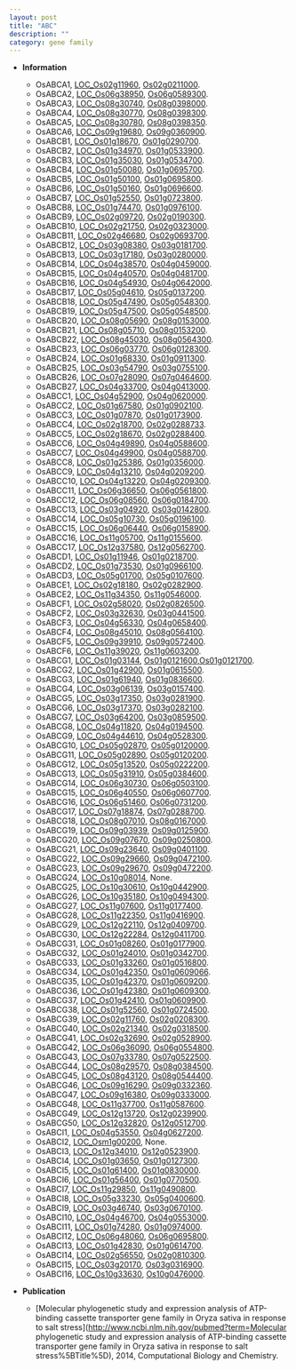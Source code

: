 ```yaml
---
layout: post
title: "ABC"
description: ""
category: gene family
---
```


* **Information**  
    + OsABCA1, [LOC_Os02g11960](http://rice.uga.edu/cgi-bin/ORF_infopage.cgi?orf=LOC_Os02g11960), [Os02g0211000](https://rapdb.dna.affrc.go.jp/locus/?name=Os02g0211000).
    + OsABCA2, [LOC_Os06g38950](http://rice.uga.edu/cgi-bin/ORF_infopage.cgi?orf=LOC_Os06g38950), [Os06g0589300](https://rapdb.dna.affrc.go.jp/locus/?name=Os06g0589300).
    + OsABCA3, [LOC_Os08g30740](http://rice.uga.edu/cgi-bin/ORF_infopage.cgi?orf=LOC_Os08g30740), [Os08g0398000](https://rapdb.dna.affrc.go.jp/locus/?name=Os08g0398000).
    + OsABCA4, [LOC_Os08g30770](http://rice.uga.edu/cgi-bin/ORF_infopage.cgi?orf=LOC_Os08g30770), [Os08g0398300](https://rapdb.dna.affrc.go.jp/locus/?name=Os08g0398300).
    + OsABCA5, [LOC_Os08g30780](http://rice.uga.edu/cgi-bin/ORF_infopage.cgi?orf=LOC_Os08g30780), [Os08g0398350](https://rapdb.dna.affrc.go.jp/locus/?name=Os08g0398350).
    + OsABCA6, [LOC_Os09g19680](http://rice.uga.edu/cgi-bin/ORF_infopage.cgi?orf=LOC_Os09g19680), [Os09g0360900](https://rapdb.dna.affrc.go.jp/locus/?name=Os09g0360900).
    + OsABCB1, [LOC_Os01g18670](http://rice.uga.edu/cgi-bin/ORF_infopage.cgi?orf=LOC_Os01g18670), [Os01g0290700](https://rapdb.dna.affrc.go.jp/locus/?name=Os01g0290700).
    + OsABCB2, [LOC_Os01g34970](http://rice.uga.edu/cgi-bin/ORF_infopage.cgi?orf=LOC_Os01g34970), [Os01g0533900](https://rapdb.dna.affrc.go.jp/locus/?name=Os01g0533900).
    + OsABCB3, [LOC_Os01g35030](http://rice.uga.edu/cgi-bin/ORF_infopage.cgi?orf=LOC_Os01g35030), [Os01g0534700](https://rapdb.dna.affrc.go.jp/locus/?name=Os01g0534700).
    + OsABCB4, [LOC_Os01g50080](http://rice.uga.edu/cgi-bin/ORF_infopage.cgi?orf=LOC_Os01g50080), [Os01g0695700](https://rapdb.dna.affrc.go.jp/locus/?name=Os01g0695700).
    + OsABCB5, [LOC_Os01g50100](http://rice.uga.edu/cgi-bin/ORF_infopage.cgi?orf=LOC_Os01g50100), [Os01g0695800](https://rapdb.dna.affrc.go.jp/locus/?name=Os01g0695800).
    + OsABCB6, [LOC_Os01g50160](http://rice.uga.edu/cgi-bin/ORF_infopage.cgi?orf=LOC_Os01g50160), [Os01g0696600](https://rapdb.dna.affrc.go.jp/locus/?name=Os01g0696600).
    + OsABCB7, [LOC_Os01g52550](http://rice.uga.edu/cgi-bin/ORF_infopage.cgi?orf=LOC_Os01g52550), [Os01g0723800](https://rapdb.dna.affrc.go.jp/locus/?name=Os01g0723800).
    + OsABCB8, [LOC_Os01g74470](http://rice.uga.edu/cgi-bin/ORF_infopage.cgi?orf=LOC_Os01g74470), [Os01g0976100](https://rapdb.dna.affrc.go.jp/locus/?name=Os01g0976100).
    + OsABCB9, [LOC_Os02g09720](http://rice.uga.edu/cgi-bin/ORF_infopage.cgi?orf=LOC_Os02g09720), [Os02g0190300](https://rapdb.dna.affrc.go.jp/locus/?name=Os02g0190300).
    + OsABCB10, [LOC_Os02g21750](http://rice.uga.edu/cgi-bin/ORF_infopage.cgi?orf=LOC_Os02g21750), [Os02g0323000](https://rapdb.dna.affrc.go.jp/locus/?name=Os02g0323000).
    + OsABCB11, [LOC_Os02g46680](http://rice.uga.edu/cgi-bin/ORF_infopage.cgi?orf=LOC_Os02g46680), [Os02g0693700](https://rapdb.dna.affrc.go.jp/locus/?name=Os02g0693700).
    + OsABCB12, [LOC_Os03g08380](http://rice.uga.edu/cgi-bin/ORF_infopage.cgi?orf=LOC_Os03g08380), [Os03g0181700](https://rapdb.dna.affrc.go.jp/locus/?name=Os03g0181700).
    + OsABCB13, [LOC_Os03g17180](http://rice.uga.edu/cgi-bin/ORF_infopage.cgi?orf=LOC_Os03g17180), [Os03g0280000](https://rapdb.dna.affrc.go.jp/locus/?name=Os03g0280000).
    + OsABCB14, [LOC_Os04g38570](http://rice.uga.edu/cgi-bin/ORF_infopage.cgi?orf=LOC_Os04g38570), [Os04g0459000](https://rapdb.dna.affrc.go.jp/locus/?name=Os04g0459000).
    + OsABCB15, [LOC_Os04g40570](http://rice.uga.edu/cgi-bin/ORF_infopage.cgi?orf=LOC_Os04g40570), [Os04g0481700](https://rapdb.dna.affrc.go.jp/locus/?name=Os04g0481700).
    + OsABCB16, [LOC_Os04g54930](http://rice.uga.edu/cgi-bin/ORF_infopage.cgi?orf=LOC_Os04g54930), [Os04g0642000](https://rapdb.dna.affrc.go.jp/locus/?name=Os04g0642000).
    + OsABCB17, [LOC_Os05g04610](http://rice.uga.edu/cgi-bin/ORF_infopage.cgi?orf=LOC_Os05g04610), [Os05g0137200](https://rapdb.dna.affrc.go.jp/locus/?name=Os05g0137200).
    + OsABCB18, [LOC_Os05g47490](http://rice.uga.edu/cgi-bin/ORF_infopage.cgi?orf=LOC_Os05g47490), [Os05g0548300](https://rapdb.dna.affrc.go.jp/locus/?name=Os05g0548300).
    + OsABCB19, [LOC_Os05g47500](http://rice.uga.edu/cgi-bin/ORF_infopage.cgi?orf=LOC_Os05g47500), [Os05g0548500](https://rapdb.dna.affrc.go.jp/locus/?name=Os05g0548500).
    + OsABCB20, [LOC_Os08g05690](http://rice.uga.edu/cgi-bin/ORF_infopage.cgi?orf=LOC_Os08g05690), [Os08g0153000](https://rapdb.dna.affrc.go.jp/locus/?name=Os08g0153000).
    + OsABCB21, [LOC_Os08g05710](http://rice.uga.edu/cgi-bin/ORF_infopage.cgi?orf=LOC_Os08g05710), [Os08g0153200](https://rapdb.dna.affrc.go.jp/locus/?name=Os08g0153200).
    + OsABCB22, [LOC_Os08g45030](http://rice.uga.edu/cgi-bin/ORF_infopage.cgi?orf=LOC_Os08g45030), [Os08g0564300](https://rapdb.dna.affrc.go.jp/locus/?name=Os08g0564300).
    + OsABCB23, [LOC_Os06g03770](http://rice.uga.edu/cgi-bin/ORF_infopage.cgi?orf=LOC_Os06g03770), [Os06g0128300](https://rapdb.dna.affrc.go.jp/locus/?name=Os06g0128300).
    + OsABCB24, [LOC_Os01g68330](http://rice.uga.edu/cgi-bin/ORF_infopage.cgi?orf=LOC_Os01g68330), [Os01g0911300](https://rapdb.dna.affrc.go.jp/locus/?name=Os01g0911300).
    + OsABCB25, [LOC_Os03g54790](http://rice.uga.edu/cgi-bin/ORF_infopage.cgi?orf=LOC_Os03g54790), [Os03g0755100](https://rapdb.dna.affrc.go.jp/locus/?name=Os03g0755100).
    + OsABCB26, [LOC_Os07g28090](http://rice.uga.edu/cgi-bin/ORF_infopage.cgi?orf=LOC_Os07g28090), [Os07g0464600](https://rapdb.dna.affrc.go.jp/locus/?name=Os07g0464600).
    + OsABCB27, [LOC_Os04g33700](http://rice.uga.edu/cgi-bin/ORF_infopage.cgi?orf=LOC_Os04g33700), [Os04g0413000](https://rapdb.dna.affrc.go.jp/locus/?name=Os04g0413000).
    + OsABCC1, [LOC_Os04g52900](http://rice.uga.edu/cgi-bin/ORF_infopage.cgi?orf=LOC_Os04g52900), [Os04g0620000](https://rapdb.dna.affrc.go.jp/locus/?name=Os04g0620000).
    + OsABCC2, [LOC_Os01g67580](http://rice.uga.edu/cgi-bin/ORF_infopage.cgi?orf=LOC_Os01g67580), [Os01g0902100](https://rapdb.dna.affrc.go.jp/locus/?name=Os01g0902100).
    + OsABCC3, [LOC_Os01g07870](http://rice.uga.edu/cgi-bin/ORF_infopage.cgi?orf=LOC_Os01g07870), [Os01g0173900](https://rapdb.dna.affrc.go.jp/locus/?name=Os01g0173900).
    + OsABCC4, [LOC_Os02g18700](http://rice.uga.edu/cgi-bin/ORF_infopage.cgi?orf=LOC_Os02g18700), [Os02g0288733](https://rapdb.dna.affrc.go.jp/locus/?name=Os02g0288733).
    + OsABCC5, [LOC_Os02g18670](http://rice.uga.edu/cgi-bin/ORF_infopage.cgi?orf=LOC_Os02g18670), [Os02g0288400](https://rapdb.dna.affrc.go.jp/locus/?name=Os02g0288400).
    + OsABCC6, [LOC_Os04g49890](http://rice.uga.edu/cgi-bin/ORF_infopage.cgi?orf=LOC_Os04g49890), [Os04g0588600](https://rapdb.dna.affrc.go.jp/locus/?name=Os04g0588600).
    + OsABCC7, [LOC_Os04g49900](http://rice.uga.edu/cgi-bin/ORF_infopage.cgi?orf=LOC_Os04g49900), [Os04g0588700](https://rapdb.dna.affrc.go.jp/locus/?name=Os04g0588700).
    + OsABCC8, [LOC_Os01g25386](http://rice.uga.edu/cgi-bin/ORF_infopage.cgi?orf=LOC_Os01g25386), [Os01g0356000](https://rapdb.dna.affrc.go.jp/locus/?name=Os01g0356000).
    + OsABCC9, [LOC_Os04g13210](http://rice.uga.edu/cgi-bin/ORF_infopage.cgi?orf=LOC_Os04g13210), [Os04g0209200](https://rapdb.dna.affrc.go.jp/locus/?name=Os04g0209200).
    + OsABCC10, [LOC_Os04g13220](http://rice.uga.edu/cgi-bin/ORF_infopage.cgi?orf=LOC_Os04g13220), [Os04g0209300](https://rapdb.dna.affrc.go.jp/locus/?name=Os04g0209300).
    + OsABCC11, [LOC_Os06g36650](http://rice.uga.edu/cgi-bin/ORF_infopage.cgi?orf=LOC_Os06g36650), [Os06g0561800](https://rapdb.dna.affrc.go.jp/locus/?name=Os06g0561800).
    + OsABCC12, [LOC_Os06g08560](http://rice.uga.edu/cgi-bin/ORF_infopage.cgi?orf=LOC_Os06g08560), [Os06g0184700](https://rapdb.dna.affrc.go.jp/locus/?name=Os06g0184700).
    + OsABCC13, [LOC_Os03g04920](http://rice.uga.edu/cgi-bin/ORF_infopage.cgi?orf=LOC_Os03g04920), [Os03g0142800](https://rapdb.dna.affrc.go.jp/locus/?name=Os03g0142800).
    + OsABCC14, [LOC_Os05g10730](http://rice.uga.edu/cgi-bin/ORF_infopage.cgi?orf=LOC_Os05g10730), [Os05g0196100](https://rapdb.dna.affrc.go.jp/locus/?name=Os05g0196100).
    + OsABCC15, [LOC_Os06g06440](http://rice.uga.edu/cgi-bin/ORF_infopage.cgi?orf=LOC_Os06g06440), [Os06g0158900](https://rapdb.dna.affrc.go.jp/locus/?name=Os06g0158900).
    + OsABCC16, [LOC_Os11g05700](http://rice.uga.edu/cgi-bin/ORF_infopage.cgi?orf=LOC_Os11g05700), [Os11g0155600](https://rapdb.dna.affrc.go.jp/locus/?name=Os11g0155600).
    + OsABCC17, [LOC_Os12g37580](http://rice.uga.edu/cgi-bin/ORF_infopage.cgi?orf=LOC_Os12g37580), [Os12g0562700](https://rapdb.dna.affrc.go.jp/locus/?name=Os12g0562700).
    + OsABCD1, [LOC_Os01g11946](http://rice.uga.edu/cgi-bin/ORF_infopage.cgi?orf=LOC_Os01g11946), [Os01g0218700](https://rapdb.dna.affrc.go.jp/locus/?name=Os01g0218700).
    + OsABCD2, [LOC_Os01g73530](http://rice.uga.edu/cgi-bin/ORF_infopage.cgi?orf=LOC_Os01g73530), [Os01g0966100](https://rapdb.dna.affrc.go.jp/locus/?name=Os01g0966100).
    + OsABCD3, [LOC_Os05g01700](http://rice.uga.edu/cgi-bin/ORF_infopage.cgi?orf=LOC_Os05g01700), [Os05g0107600](https://rapdb.dna.affrc.go.jp/locus/?name=Os05g0107600).
    + OsABCE1, [LOC_Os02g18180](http://rice.uga.edu/cgi-bin/ORF_infopage.cgi?orf=LOC_Os02g18180), [Os02g0282900](https://rapdb.dna.affrc.go.jp/locus/?name=Os02g0282900).
    + OsABCE2, [LOC_Os11g34350](http://rice.uga.edu/cgi-bin/ORF_infopage.cgi?orf=LOC_Os11g34350), [Os11g0546000](https://rapdb.dna.affrc.go.jp/locus/?name=Os11g0546000).
    + OsABCF1, [LOC_Os02g58020](http://rice.uga.edu/cgi-bin/ORF_infopage.cgi?orf=LOC_Os02g58020), [Os02g0826500](https://rapdb.dna.affrc.go.jp/locus/?name=Os02g0826500).
    + OsABCF2, [LOC_Os03g32630](http://rice.uga.edu/cgi-bin/ORF_infopage.cgi?orf=LOC_Os03g32630), [Os03g0441500](https://rapdb.dna.affrc.go.jp/locus/?name=Os03g0441500).
    + OsABCF3, [LOC_Os04g56330](http://rice.uga.edu/cgi-bin/ORF_infopage.cgi?orf=LOC_Os04g56330), [Os04g0658400](https://rapdb.dna.affrc.go.jp/locus/?name=Os04g0658400).
    + OsABCF4, [LOC_Os08g45010](http://rice.uga.edu/cgi-bin/ORF_infopage.cgi?orf=LOC_Os08g45010), [Os08g0564100](https://rapdb.dna.affrc.go.jp/locus/?name=Os08g0564100).
    + OsABCF5, [LOC_Os09g39910](http://rice.uga.edu/cgi-bin/ORF_infopage.cgi?orf=LOC_Os09g39910), [Os09g0572400](https://rapdb.dna.affrc.go.jp/locus/?name=Os09g0572400).
    + OsABCF6, [LOC_Os11g39020](http://rice.uga.edu/cgi-bin/ORF_infopage.cgi?orf=LOC_Os11g39020), [Os11g0603200](https://rapdb.dna.affrc.go.jp/locus/?name=Os11g0603200).
    + OsABCG1, [LOC_Os01g03144](http://rice.uga.edu/cgi-bin/ORF_infopage.cgi?orf=LOC_Os01g03144), [Os01g0121600](https://rapdb.dna.affrc.go.jp/locus/?name=Os01g0121600),[Os01g0121700](https://rapdb.dna.affrc.go.jp/locus/?name=Os01g0121700).
    + OsABCG2, [LOC_Os01g42900](http://rice.uga.edu/cgi-bin/ORF_infopage.cgi?orf=LOC_Os01g42900), [Os01g0615500](https://rapdb.dna.affrc.go.jp/locus/?name=Os01g0615500).
    + OsABCG3, [LOC_Os01g61940](http://rice.uga.edu/cgi-bin/ORF_infopage.cgi?orf=LOC_Os01g61940), [Os01g0836600](https://rapdb.dna.affrc.go.jp/locus/?name=Os01g0836600).
    + OsABCG4, [LOC_Os03g06139](http://rice.uga.edu/cgi-bin/ORF_infopage.cgi?orf=LOC_Os03g06139), [Os03g0157400](https://rapdb.dna.affrc.go.jp/locus/?name=Os03g0157400).
    + OsABCG5, [LOC_Os03g17350](http://rice.uga.edu/cgi-bin/ORF_infopage.cgi?orf=LOC_Os03g17350), [Os03g0281900](https://rapdb.dna.affrc.go.jp/locus/?name=Os03g0281900).
    + OsABCG6, [LOC_Os03g17370](http://rice.uga.edu/cgi-bin/ORF_infopage.cgi?orf=LOC_Os03g17370), [Os03g0282100](https://rapdb.dna.affrc.go.jp/locus/?name=Os03g0282100).
    + OsABCG7, [LOC_Os03g64200](http://rice.uga.edu/cgi-bin/ORF_infopage.cgi?orf=LOC_Os03g64200), [Os03g0859500](https://rapdb.dna.affrc.go.jp/locus/?name=Os03g0859500).
    + OsABCG8, [LOC_Os04g11820](http://rice.uga.edu/cgi-bin/ORF_infopage.cgi?orf=LOC_Os04g11820), [Os04g0194500](https://rapdb.dna.affrc.go.jp/locus/?name=Os04g0194500).
    + OsABCG9, [LOC_Os04g44610](http://rice.uga.edu/cgi-bin/ORF_infopage.cgi?orf=LOC_Os04g44610), [Os04g0528300](https://rapdb.dna.affrc.go.jp/locus/?name=Os04g0528300).
    + OsABCG10, [LOC_Os05g02870](http://rice.uga.edu/cgi-bin/ORF_infopage.cgi?orf=LOC_Os05g02870), [Os05g0120000](https://rapdb.dna.affrc.go.jp/locus/?name=Os05g0120000).
    + OsABCG11, [LOC_Os05g02890](http://rice.uga.edu/cgi-bin/ORF_infopage.cgi?orf=LOC_Os05g02890), [Os05g0120200](https://rapdb.dna.affrc.go.jp/locus/?name=Os05g0120200).
    + OsABCG12, [LOC_Os05g13520](http://rice.uga.edu/cgi-bin/ORF_infopage.cgi?orf=LOC_Os05g13520), [Os05g0222200](https://rapdb.dna.affrc.go.jp/locus/?name=Os05g0222200).
    + OsABCG13, [LOC_Os05g31910](http://rice.uga.edu/cgi-bin/ORF_infopage.cgi?orf=LOC_Os05g31910), [Os05g0384600](https://rapdb.dna.affrc.go.jp/locus/?name=Os05g0384600).
    + OsABCG14, [LOC_Os06g30730](http://rice.uga.edu/cgi-bin/ORF_infopage.cgi?orf=LOC_Os06g30730), [Os06g0503100](https://rapdb.dna.affrc.go.jp/locus/?name=Os06g0503100).
    + OsABCG15, [LOC_Os06g40550](http://rice.uga.edu/cgi-bin/ORF_infopage.cgi?orf=LOC_Os06g40550), [Os06g0607700](https://rapdb.dna.affrc.go.jp/locus/?name=Os06g0607700).
    + OsABCG16, [LOC_Os06g51460](http://rice.uga.edu/cgi-bin/ORF_infopage.cgi?orf=LOC_Os06g51460), [Os06g0731200](https://rapdb.dna.affrc.go.jp/locus/?name=Os06g0731200).
    + OsABCG17, [LOC_Os07g18874](http://rice.uga.edu/cgi-bin/ORF_infopage.cgi?orf=LOC_Os07g18874), [Os07g0288700](https://rapdb.dna.affrc.go.jp/locus/?name=Os07g0288700).
    + OsABCG18, [LOC_Os08g07010](http://rice.uga.edu/cgi-bin/ORF_infopage.cgi?orf=LOC_Os08g07010), [Os08g0167000](https://rapdb.dna.affrc.go.jp/locus/?name=Os08g0167000).
    + OsABCG19, [LOC_Os09g03939](http://rice.uga.edu/cgi-bin/ORF_infopage.cgi?orf=LOC_Os09g03939), [Os09g0125900](https://rapdb.dna.affrc.go.jp/locus/?name=Os09g0125900).
    + OsABCG20, [LOC_Os09g07670](http://rice.uga.edu/cgi-bin/ORF_infopage.cgi?orf=LOC_Os09g07670), [Os09g0250800](https://rapdb.dna.affrc.go.jp/locus/?name=Os09g0250800).
    + OsABCG21, [LOC_Os09g23640](http://rice.uga.edu/cgi-bin/ORF_infopage.cgi?orf=LOC_Os09g23640), [Os09g0401100](https://rapdb.dna.affrc.go.jp/locus/?name=Os09g0401100).
    + OsABCG22, [LOC_Os09g29660](http://rice.uga.edu/cgi-bin/ORF_infopage.cgi?orf=LOC_Os09g29660), [Os09g0472100](https://rapdb.dna.affrc.go.jp/locus/?name=Os09g0472100).
    + OsABCG23, [LOC_Os09g29670](http://rice.uga.edu/cgi-bin/ORF_infopage.cgi?orf=LOC_Os09g29670), [Os09g0472200](https://rapdb.dna.affrc.go.jp/locus/?name=Os09g0472200).
    + OsABCG24, [LOC_Os10g08014](http://rice.uga.edu/cgi-bin/ORF_infopage.cgi?orf=LOC_Os10g08014), None.
    + OsABCG25, [LOC_Os10g30610](http://rice.uga.edu/cgi-bin/ORF_infopage.cgi?orf=LOC_Os10g30610), [Os10g0442900](https://rapdb.dna.affrc.go.jp/locus/?name=Os10g0442900).
    + OsABCG26, [LOC_Os10g35180](http://rice.uga.edu/cgi-bin/ORF_infopage.cgi?orf=LOC_Os10g35180), [Os10g0494300](https://rapdb.dna.affrc.go.jp/locus/?name=Os10g0494300).
    + OsABCG27, [LOC_Os11g07600](http://rice.uga.edu/cgi-bin/ORF_infopage.cgi?orf=LOC_Os11g07600), [Os11g0177400](https://rapdb.dna.affrc.go.jp/locus/?name=Os11g0177400).
    + OsABCG28, [LOC_Os11g22350](http://rice.uga.edu/cgi-bin/ORF_infopage.cgi?orf=LOC_Os11g22350), [Os11g0416900](https://rapdb.dna.affrc.go.jp/locus/?name=Os11g0416900).
    + OsABCG29, [LOC_Os12g22110](http://rice.uga.edu/cgi-bin/ORF_infopage.cgi?orf=LOC_Os12g22110), [Os12g0409700](https://rapdb.dna.affrc.go.jp/locus/?name=Os12g0409700).
    + OsABCG30, [LOC_Os12g22284](http://rice.uga.edu/cgi-bin/ORF_infopage.cgi?orf=LOC_Os12g22284), [Os12g0411700](https://rapdb.dna.affrc.go.jp/locus/?name=Os12g0411700).
    + OsABCG31, [LOC_Os01g08260](http://rice.uga.edu/cgi-bin/ORF_infopage.cgi?orf=LOC_Os01g08260), [Os01g0177900](https://rapdb.dna.affrc.go.jp/locus/?name=Os01g0177900).
    + OsABCG32, [LOC_Os01g24010](http://rice.uga.edu/cgi-bin/ORF_infopage.cgi?orf=LOC_Os01g24010), [Os01g0342700](https://rapdb.dna.affrc.go.jp/locus/?name=Os01g0342700).
    + OsABCG33, [LOC_Os01g33260](http://rice.uga.edu/cgi-bin/ORF_infopage.cgi?orf=LOC_Os01g33260), [Os01g0516800](https://rapdb.dna.affrc.go.jp/locus/?name=Os01g0516800).
    + OsABCG34, [LOC_Os01g42350](http://rice.uga.edu/cgi-bin/ORF_infopage.cgi?orf=LOC_Os01g42350), [Os01g0609066](https://rapdb.dna.affrc.go.jp/locus/?name=Os01g0609066).
    + OsABCG35, [LOC_Os01g42370](http://rice.uga.edu/cgi-bin/ORF_infopage.cgi?orf=LOC_Os01g42370), [Os01g0609200](https://rapdb.dna.affrc.go.jp/locus/?name=Os01g0609200).
    + OsABCG36, [LOC_Os01g42380](http://rice.uga.edu/cgi-bin/ORF_infopage.cgi?orf=LOC_Os01g42380), [Os01g0609300](https://rapdb.dna.affrc.go.jp/locus/?name=Os01g0609300).
    + OsABCG37, [LOC_Os01g42410](http://rice.uga.edu/cgi-bin/ORF_infopage.cgi?orf=LOC_Os01g42410), [Os01g0609900](https://rapdb.dna.affrc.go.jp/locus/?name=Os01g0609900).
    + OsABCG38, [LOC_Os01g52560](http://rice.uga.edu/cgi-bin/ORF_infopage.cgi?orf=LOC_Os01g52560), [Os01g0724500](https://rapdb.dna.affrc.go.jp/locus/?name=Os01g0724500).
    + OsABCG39, [LOC_Os02g11760](http://rice.uga.edu/cgi-bin/ORF_infopage.cgi?orf=LOC_Os02g11760), [Os02g0208300](https://rapdb.dna.affrc.go.jp/locus/?name=Os02g0208300).
    + OsABCG40, [LOC_Os02g21340](http://rice.uga.edu/cgi-bin/ORF_infopage.cgi?orf=LOC_Os02g21340), [Os02g0318500](https://rapdb.dna.affrc.go.jp/locus/?name=Os02g0318500).
    + OsABCG41, [LOC_Os02g32690](http://rice.uga.edu/cgi-bin/ORF_infopage.cgi?orf=LOC_Os02g32690), [Os02g0528900](https://rapdb.dna.affrc.go.jp/locus/?name=Os02g0528900).
    + OsABCG42, [LOC_Os06g36090](http://rice.uga.edu/cgi-bin/ORF_infopage.cgi?orf=LOC_Os06g36090), [Os06g0554800](https://rapdb.dna.affrc.go.jp/locus/?name=Os06g0554800).
    + OsABCG43, [LOC_Os07g33780](http://rice.uga.edu/cgi-bin/ORF_infopage.cgi?orf=LOC_Os07g33780), [Os07g0522500](https://rapdb.dna.affrc.go.jp/locus/?name=Os07g0522500).
    + OsABCG44, [LOC_Os08g29570](http://rice.uga.edu/cgi-bin/ORF_infopage.cgi?orf=LOC_Os08g29570), [Os08g0384500](https://rapdb.dna.affrc.go.jp/locus/?name=Os08g0384500).
    + OsABCG45, [LOC_Os08g43120](http://rice.uga.edu/cgi-bin/ORF_infopage.cgi?orf=LOC_Os08g43120), [Os08g0544400](https://rapdb.dna.affrc.go.jp/locus/?name=Os08g0544400).
    + OsABCG46, [LOC_Os09g16290](http://rice.uga.edu/cgi-bin/ORF_infopage.cgi?orf=LOC_Os09g16290), [Os09g0332360](https://rapdb.dna.affrc.go.jp/locus/?name=Os09g0332360).
    + OsABCG47, [LOC_Os09g16380](http://rice.uga.edu/cgi-bin/ORF_infopage.cgi?orf=LOC_Os09g16380), [Os09g0333000](https://rapdb.dna.affrc.go.jp/locus/?name=Os09g0333000).
    + OsABCG48, [LOC_Os11g37700](http://rice.uga.edu/cgi-bin/ORF_infopage.cgi?orf=LOC_Os11g37700), [Os11g0587600](https://rapdb.dna.affrc.go.jp/locus/?name=Os11g0587600).
    + OsABCG49, [LOC_Os12g13720](http://rice.uga.edu/cgi-bin/ORF_infopage.cgi?orf=LOC_Os12g13720), [Os12g0239900](https://rapdb.dna.affrc.go.jp/locus/?name=Os12g0239900).
    + OsABCG50, [LOC_Os12g32820](http://rice.uga.edu/cgi-bin/ORF_infopage.cgi?orf=LOC_Os12g32820), [Os12g0512700](https://rapdb.dna.affrc.go.jp/locus/?name=Os12g0512700).
    + OsABCI1, [LOC_Os04g53550](http://rice.uga.edu/cgi-bin/ORF_infopage.cgi?orf=LOC_Os04g53550), [Os04g0627200](https://rapdb.dna.affrc.go.jp/locus/?name=Os04g0627200).
    + OsABCI2, [LOC_Osm1g00200](http://rice.uga.edu/cgi-bin/ORF_infopage.cgi?orf=LOC_Osm1g00200), None.
    + OsABCI3, [LOC_Os12g34010](http://rice.uga.edu/cgi-bin/ORF_infopage.cgi?orf=LOC_Os12g34010), [Os12g0523900](https://rapdb.dna.affrc.go.jp/locus/?name=Os12g0523900).
    + OsABCI4, [LOC_Os01g03650](http://rice.uga.edu/cgi-bin/ORF_infopage.cgi?orf=LOC_Os01g03650), [Os01g0127300](https://rapdb.dna.affrc.go.jp/locus/?name=Os01g0127300).
    + OsABCI5, [LOC_Os01g61400](http://rice.uga.edu/cgi-bin/ORF_infopage.cgi?orf=LOC_Os01g61400), [Os01g0830000](https://rapdb.dna.affrc.go.jp/locus/?name=Os01g0830000).
    + OsABCI6, [LOC_Os01g56400](http://rice.uga.edu/cgi-bin/ORF_infopage.cgi?orf=LOC_Os01g56400), [Os01g0770500](https://rapdb.dna.affrc.go.jp/locus/?name=Os01g0770500).
    + OsABCI7, [LOC_Os11g29850](http://rice.uga.edu/cgi-bin/ORF_infopage.cgi?orf=LOC_Os11g29850), [Os11g0490800](https://rapdb.dna.affrc.go.jp/locus/?name=Os11g0490800).
    + OsABCI8, [LOC_Os05g33230](http://rice.uga.edu/cgi-bin/ORF_infopage.cgi?orf=LOC_Os05g33230), [Os05g0400600](https://rapdb.dna.affrc.go.jp/locus/?name=Os05g0400600).
    + OsABCI9, [LOC_Os03g46740](http://rice.uga.edu/cgi-bin/ORF_infopage.cgi?orf=LOC_Os03g46740), [Os03g0670100](https://rapdb.dna.affrc.go.jp/locus/?name=Os03g0670100).
    + OsABCI10, [LOC_Os04g46700](http://rice.uga.edu/cgi-bin/ORF_infopage.cgi?orf=LOC_Os04g46700), [Os04g0553000](https://rapdb.dna.affrc.go.jp/locus/?name=Os04g0553000).
    + OsABCI11, [LOC_Os01g74280](http://rice.uga.edu/cgi-bin/ORF_infopage.cgi?orf=LOC_Os01g74280), [Os01g0974000](https://rapdb.dna.affrc.go.jp/locus/?name=Os01g0974000).
    + OsABCI12, [LOC_Os06g48060](http://rice.uga.edu/cgi-bin/ORF_infopage.cgi?orf=LOC_Os06g48060), [Os06g0695800](https://rapdb.dna.affrc.go.jp/locus/?name=Os06g0695800).
    + OsABCI13, [LOC_Os01g42830](http://rice.uga.edu/cgi-bin/ORF_infopage.cgi?orf=LOC_Os01g42830), [Os01g0614700](https://rapdb.dna.affrc.go.jp/locus/?name=Os01g0614700).
    + OsABCI14, [LOC_Os02g56550](http://rice.uga.edu/cgi-bin/ORF_infopage.cgi?orf=LOC_Os02g56550), [Os02g0810300](https://rapdb.dna.affrc.go.jp/locus/?name=Os02g0810300).
    + OsABCI15, [LOC_Os03g20170](http://rice.uga.edu/cgi-bin/ORF_infopage.cgi?orf=LOC_Os03g20170), [Os03g0316900](https://rapdb.dna.affrc.go.jp/locus/?name=Os03g0316900).
    + OsABCI16, [LOC_Os10g33630](http://rice.uga.edu/cgi-bin/ORF_infopage.cgi?orf=LOC_Os10g33630), [Os10g0476000](https://rapdb.dna.affrc.go.jp/locus/?name=Os10g0476000).

* **Publication**  
    + [Molecular phylogenetic study and expression analysis of ATP-binding cassette transporter gene family in Oryza sativa in response to salt stress](http://www.ncbi.nlm.nih.gov/pubmed?term=Molecular phylogenetic study and expression analysis of ATP-binding cassette transporter gene family in Oryza sativa in response to salt stress%5BTitle%5D), 2014, Computational Biology and Chemistry.


